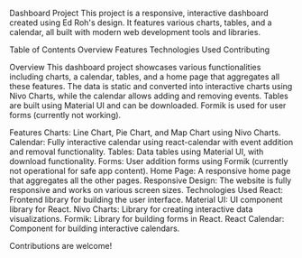 Dashboard Project
This project is a responsive, interactive dashboard created using Ed Roh's design. It features various charts, tables, and a calendar, all built with modern web development tools and libraries.

Table of Contents
Overview
Features
Technologies Used
Contributing



Overview
This dashboard project showcases various functionalities including charts, a calendar, tables, and a home page that aggregates all these features. The data is static and converted into interactive charts using Nivo Charts, while the calendar allows adding and removing events. Tables are built using Material UI and can be downloaded. Formik is used for user forms (currently not working).

Features
Charts: Line Chart, Pie Chart, and Map Chart using Nivo Charts.
Calendar: Fully interactive calendar using react-calendar with event addition and removal functionality.
Tables: Data tables using Material UI, with download functionality.
Forms: User addition forms using Formik (currently not operational for safe app content).
Home Page: A responsive home page that aggregates all the other pages.
Responsive Design: The website is fully responsive and works on various screen sizes.
Technologies Used
React: Frontend library for building the user interface.
Material UI: UI component library for React.
Nivo Charts: Library for creating interactive data visualizations.
Formik: Library for building forms in React.
React Calendar: Component for building interactive calendars.


Contributions are welcome! 